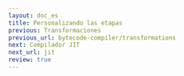 ```yaml
---
layout: doc_es
title: Personalizando las etapas
previous: Transformaciones
previous_url: bytecode-compiler/transformations
next: Compilador JIT
next_url: jit
review: true
---
```

